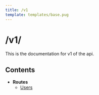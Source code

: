 ```yaml
---
title: /v1
template: templates/base.pug
---
```


# /v1/
This is the documentation for v1 of the api.

## Contents
 - **Routes**
   - [Users](/docs/v1/routes/users)